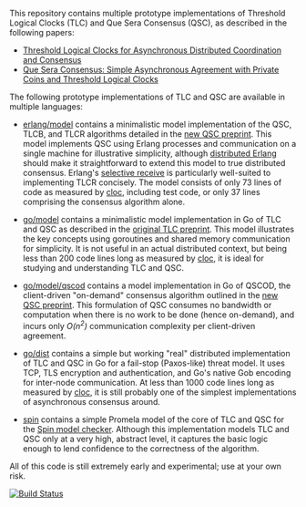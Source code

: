 
This repository contains multiple prototype implementations of
Threshold Logical Clocks (TLC) and Que Sera Consensus (QSC),
as described in the following papers:

* [Threshold Logical Clocks for Asynchronous Distributed Coordination and Consensus](https://arxiv.org/abs/1907.07010)
* [Que Sera Consensus: Simple Asynchronous Agreement with Private Coins and Threshold Logical Clocks](https://arxiv.org/abs/2003.02291)

The following prototype implementations of TLC and QSC are available
in multiple languages:

* [erlang/model](erlang/model/) contains a minimalistic model implementation
  of the QSC, TLCB, and TLCR algorithms detailed in the
  [new QSC preprint](https://arxiv.org/abs/2003.02291).
  This model implements QSC using Erlang processes and communication 
  on a single machine for illustrative simplicity, although
  [distributed Erlang](https://erlang.org/doc/reference_manual/distributed.html)
  should make it straightforward to extend this model
  to true distributed consensus.
  Erlang's [selective receive](https://ndpar.blogspot.com/2010/11/erlang-explained-selective-receive.html)
  is particularly well-suited to implementing TLCR concisely.
  The model consists of only 73 lines of code
  as measured by [cloc](https://github.com/AlDanial/cloc),
  including test code,
  or only 37 lines comprising the consensus algorithm alone.

* [go/model](go/model/) contains a minimalistic model implementation in Go
  of TLC and QSC as described in the
  [original TLC preprint](https://arxiv.org/abs/1907.07010).
  This model illustrates the key concepts
  using goroutines and shared memory communication for simplicity.
  It is not useful in an actual distributed context,
  but being less than 200 code lines long
  as measured by [cloc](https://github.com/AlDanial/cloc),
  it is ideal for studying and understanding TLC and QSC.

* [go/model/qscod](go/model/qscod/)
  contains a model implementation in Go of QSCOD,
  the client-driven "on-demand" consensus algorithm outlined in the 
  [new QSC preprint](https://arxiv.org/abs/2003.02291).
  This formulation of QSC consumes no bandwidth or computation
  when there is no work to be done (hence on-demand),
  and incurs only <i>O(n<sup>2</sup>)</i> communication complexity
  per client-driven agreement.

* [go/dist](go/dist/) contains a simple but working
  "real" distributed implementation of TLC and QSC in Go
  for a fail-stop (Paxos-like) threat model.
  It uses TCP, TLS encryption and authentication,
  and Go's native Gob encoding for inter-node communication.
  At less than 1000 code lines long
  as measured by [cloc](https://github.com/AlDanial/cloc),
  it is still probably one of the simplest implementations
  of asynchronous consensus around.

* [spin](spin/) contains a simple Promela model of the core of TLC and QSC
  for the [Spin model checker](https://spinroot.com/spin/whatispin.html).
  Although this implementation models TLC and QSC only at a
  very high, abstract level, it captures the basic logic enough
  to lend confidence to the correctness of the algorithm.

All of this code is still extremely early and experimental;
use at your own risk.

[![Build Status](https://travis-ci.com/dedis/tlc.svg?branch=master)](https://travis-ci.com/dedis/tlc)


